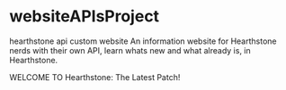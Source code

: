 # websiteAPIsProject
hearthstone api custom website
An information website for Hearthstone nerds with their own API, learn whats new and what already is, in Hearthstone.


WELCOME TO Hearthstone: The Latest Patch!
